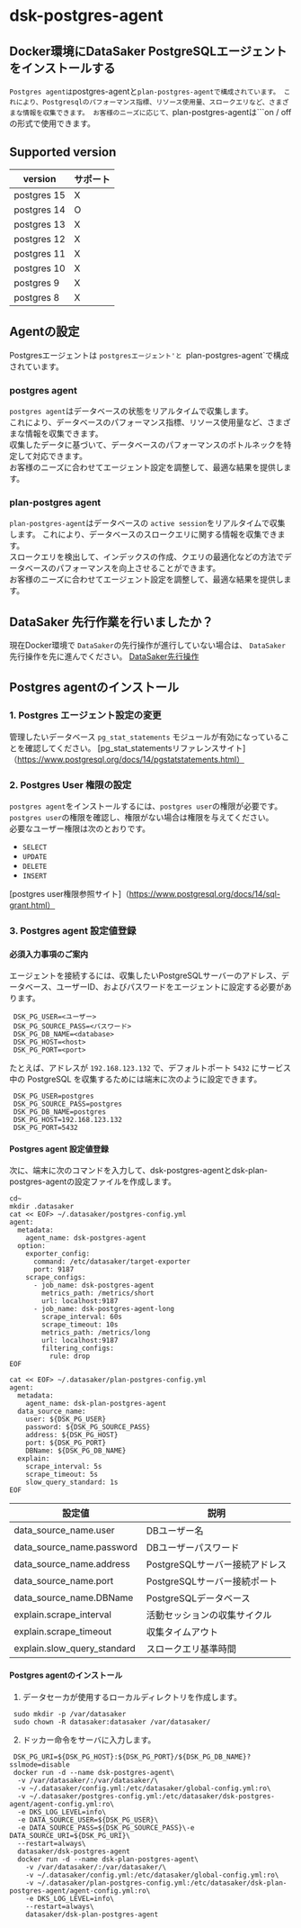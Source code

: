 # dsk-postgres-agent

## Docker環境にDataSaker PostgreSQLエージェントをインストールする

```Postgres agentは```postgres-agentと```plan-postgres-agentで構成されています。
これにより、Postgresqlのパフォーマンス指標、リソース使用量、スロークエリなど、さまざまな情報を収集できます。
お客様のニーズに応じて、```plan-postgres-agentは```on / offの形式で使用できます。

## Supported version

| version |サポート|
| ----------- | ------- |
| postgres 15 | X |
| postgres 14 | O |
| postgres 13 | X |
| postgres 12 | X |
| postgres 11 | X |
| postgres 10 | X |
| postgres 9 | X |
| postgres 8 | X |

## Agentの設定

Postgresエージェントは `postgresエージェント'と `plan-postgres-agent`で構成されています。

### postgres agent

`postgres agent`はデータベースの状態をリアルタイムで収集します。\
これにより、データベースのパフォーマンス指標、リソース使用量など、さまざまな情報を収集できます。\
収集したデータに基づいて、データベースのパフォーマンスのボトルネックを特定して対応できます。\
お客様のニーズに合わせてエージェント設定を調整して、最適な結果を提供します。

### plan-postgres agent

`plan-postgres-agent`はデータベースの `active session`をリアルタイムで収集します。
これにより、データベースのスロークエリに関する情報を収集できます。\
スロークエリを検出して、インデックスの作成、クエリの最適化などの方法でデータベースのパフォーマンスを向上させることができます。\
お客様のニーズに合わせてエージェント設定を調整して、最適な結果を提供します。

## DataSaker 先行作業を行いましたか？

現在Docker環境で `DataSaker`の先行操作が進行していない場合は、 `DataSaker`先行操作を先に進んでください。 [DataSaker先行操作](dsk-postgres-agent/ja/$%7BPREPARATION\_MANUAL\_JP%7D/)

## Postgres agentのインストール

### 1. Postgres エージェント設定の変更

管理したいデータベース `pg_stat_statements` モジュールが有効になっていることを確認してください。
[pg\_stat\_statementsリファレンスサイト]（https://www.postgresql.org/docs/14/pgstatstatements.html）

### 2. Postgres User 権限の設定

`postgres agent`をインストールするには、`postgres user`の権限が必要です。\
`postgres user`の権限を確認し、権限がない場合は権限を与えてください。\
必要なユーザー権限は次のとおりです。

* `SELECT`
* `UPDATE`
* `DELETE`
* `INSERT`

[postgres user権限参照サイト]（https://www.postgresql.org/docs/14/sql-grant.html）

### 3. Postgres agent 設定値登録

#### 必須入力事項のご案内

エージェントを接続するには、収集したいPostgreSQLサーバーのアドレス、データベース、ユーザーID、およびパスワードをエージェントに設定する必要があります。

```shell
 DSK_PG_USER=<ユーザー>
 DSK_PG_SOURCE_PASS=<パスワード>
 DSK_PG_DB_NAME=<database>
 DSK_PG_HOST=<host>
 DSK_PG_PORT=<port>
```

たとえば、アドレスが `192.168.123.132` で、デフォルトポート `5432` にサービス中の PostgreSQL を収集するためには端末に次のように設定できます。

```shell
 DSK_PG_USER=postgres
 DSK_PG_SOURCE_PASS=postgres
 DSK_PG_DB_NAME=postgres
 DSK_PG_HOST=192.168.123.132
 DSK_PG_PORT=5432
```

#### Postgres agent 設定値登録

次に、端末に次のコマンドを入力して、dsk-postgres-agentとdsk-plan-postgres-agentの設定ファイルを作成します。

```shell
cd~
mkdir .datasaker
cat << EOF> ~/.datasaker/postgres-config.yml
agent:
  metadata:
    agent_name: dsk-postgres-agent
  option:
    exporter_config:
      command: /etc/datasaker/target-exporter
      port: 9187
    scrape_configs:
      - job_name: dsk-postgres-agent
        metrics_path: /metrics/short
        url: localhost:9187
      - job_name: dsk-postgres-agent-long
        scrape_interval: 60s
        scrape_timeout: 10s
        metrics_path: /metrics/long
        url: localhost:9187
        filtering_configs:
          rule: drop
EOF

cat << EOF> ~/.datasaker/plan-postgres-config.yml
agent:
  metadata:
    agent_name: dsk-plan-postgres-agent
  data_source_name:
    user: ${DSK_PG_USER}
    password: ${DSK_PG_SOURCE_PASS}
    address: ${DSK_PG_HOST}
    port: ${DSK_PG_PORT}
    DBName: ${DSK_PG_DB_NAME}
  explain:
    scrape_interval: 5s
    scrape_timeout: 5s
    slow_query_standard: 1s
EOF
```

|設定値|説明
| ----------------------------- | ------------------------ |
| data\_source\_name.user | DBユーザー名|
| data\_source\_name.password | DBユーザーパスワード|
| data\_source\_name.address | PostgreSQLサーバー接続アドレス|
| data\_source\_name.port | PostgreSQLサーバー接続ポート|
| data\_source\_name.DBName | PostgreSQLデータベース|
| explain.scrape\_interval |活動セッションの収集サイクル|
| explain.scrape\_timeout |収集タイムアウト|
| explain.slow\_query\_standard |スロークエリ基準時間

#### Postgres agentのインストール

1. データセーカが使用するローカルディレクトリを作成します。

```shell
 sudo mkdir -p /var/datasaker
 sudo chown -R datasaker:datasaker /var/datasaker/
```

2. ドッカー命令をサーバに入力します。

```shell
 DSK_PG_URI=${DSK_PG_HOST}:${DSK_PG_PORT}/${DSK_PG_DB_NAME}?sslmode=disable
 docker run -d --name dsk-postgres-agent\
  -v /var/datasaker/:/var/datasaker/\
  -v ~/.datasaker/config.yml:/etc/datasaker/global-config.yml:ro\
  -v ~/.datasaker/postgres-config.yml:/etc/datasaker/dsk-postgres-agent/agent-config.yml:ro\
  -e DKS_LOG_LEVEL=info\
  -e DATA_SOURCE_USER=${DSK_PG_USER}\
  -e DATA_SOURCE_PASS=${DSK_PG_SOURCE_PASS}\-e DATA_SOURCE_URI=${DSK_PG_URI}\
  --restart=always\
  datasaker/dsk-postgres-agent
  docker run -d --name dsk-plan-postgres-agent\
    -v /var/datasaker/:/var/datasaker/\
    -v ~/.datasaker/config.yml:/etc/datasaker/global-config.yml:ro\
    -v ~/.datasaker/plan-postgres-config.yml:/etc/datasaker/dsk-plan-postgres-agent/agent-config.yml:ro\
    -e DKS_LOG_LEVEL=info\
    --restart=always\
    datasaker/dsk-plan-postgres-agent
```